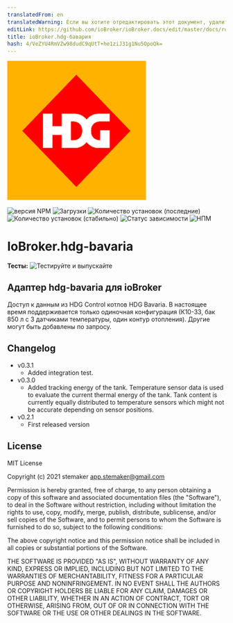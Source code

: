 ```yaml
---
translatedFrom: en
translatedWarning: Если вы хотите отредактировать этот документ, удалите поле «translationFrom», в противном случае этот документ будет снова автоматически переведен
editLink: https://github.com/ioBroker/ioBroker.docs/edit/master/docs/ru/adapterref/iobroker.hdg-bavaria/README.md
title: ioBroker.hdg-бавария
hash: 4/VeZYU4RmVZw98dudC9qUtT+he1ziJ31g1Nu5OpoQk=
---
```

![Логотип](../../../en/adapterref/iobroker.hdg-bavaria/admin/hdg-bavaria.png)

![версия NPM](https://img.shields.io/npm/v/iobroker.hdg-bavaria.svg)
![Загрузки](https://img.shields.io/npm/dm/iobroker.hdg-bavaria.svg)
![Количество установок (последние)](https://iobroker.live/badges/hdg-bavaria-installed.svg)
![Количество установок (стабильно)](https://iobroker.live/badges/hdg-bavaria-stable.svg)
![Статус зависимости](https://img.shields.io/david/stemaker/iobroker.hdg-bavaria.svg)
![НПМ](https://nodei.co/npm/iobroker.hdg-bavaria.png?downloads=true)

# IoBroker.hdg-bavaria
**Тесты:** ![Тестируйте и выпускайте](https://github.com/stemaker/ioBroker.hdg-bavaria/workflows/Test%20and%20Release/badge.svg)

## Адаптер hdg-bavaria для ioBroker
Доступ к данным из HDG Control котлов HDG Bavaria. В настоящее время поддерживается только одиночная конфигурация (К10-33, бак 850 л с 3 датчиками температуры, один контур отопления). Другие могут быть добавлены по запросу.

## Changelog
<ul>
  <li>v0.3.1
    <ul>
      <li>Added integration test.</li>
    </ul>
  </li>
  <li>v0.3.0
    <ul>
      <li>Added tracking energy of the tank. Temperature sensor data is used to evaluate the current thermal energy of the tank.
      Tank content is currently equally distributed to temperature sensors which might not be accurate depending on sensor positions.</li>
    </ul>
  </li>
  <li>v0.2.1
    <ul>
      <li>First released version</li>
    </ul>
  </li>
</ul>

## License
MIT License

Copyright (c) 2021 stemaker <app.stemaker@gmail.com>

Permission is hereby granted, free of charge, to any person obtaining a copy
of this software and associated documentation files (the "Software"), to deal
in the Software without restriction, including without limitation the rights
to use, copy, modify, merge, publish, distribute, sublicense, and/or sell
copies of the Software, and to permit persons to whom the Software is
furnished to do so, subject to the following conditions:

The above copyright notice and this permission notice shall be included in all
copies or substantial portions of the Software.

THE SOFTWARE IS PROVIDED "AS IS", WITHOUT WARRANTY OF ANY KIND, EXPRESS OR
IMPLIED, INCLUDING BUT NOT LIMITED TO THE WARRANTIES OF MERCHANTABILITY,
FITNESS FOR A PARTICULAR PURPOSE AND NONINFRINGEMENT. IN NO EVENT SHALL THE
AUTHORS OR COPYRIGHT HOLDERS BE LIABLE FOR ANY CLAIM, DAMAGES OR OTHER
LIABILITY, WHETHER IN AN ACTION OF CONTRACT, TORT OR OTHERWISE, ARISING FROM,
OUT OF OR IN CONNECTION WITH THE SOFTWARE OR THE USE OR OTHER DEALINGS IN THE
SOFTWARE.
